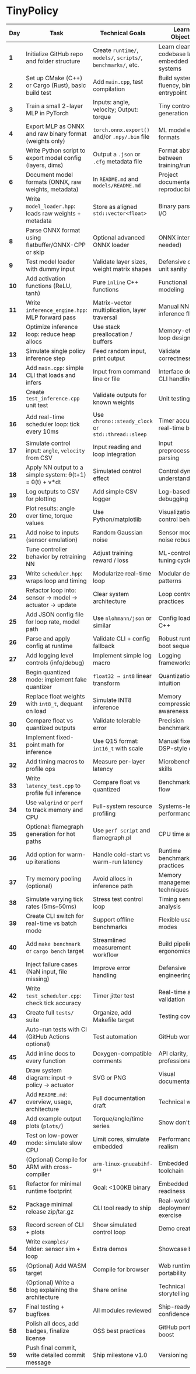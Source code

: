 # TinyPolicy

| Day    | Task                                                      | Technical Goals                                               | Learning Objectives                                 |
| ------ | --------------------------------------------------------- | ------------------------------------------------------------- | --------------------------------------------------- |
| **1**  | Initialize GitHub repo and folder structure               | Create `runtime/`, `models/`, `scripts/`, `benchmarks/`, etc. | Learn clean codebase layout for embedded ML systems |
| **2**  | Set up CMake (C++) or Cargo (Rust), basic build test      | Add `main.cpp`, test compilation                              | Build system fluency, binary entrypoint             |
| **3**  | Train a small 2-layer MLP in PyTorch                      | Inputs: angle, velocity; Output: torque                       | Tiny control policy generation                      |
| **4**  | Export MLP as ONNX and raw binary format (weights only)   | `torch.onnx.export()` and/or `.npy/.bin` file                 | ML model export formats                             |
| **5**  | Write Python script to export model config (layers, dims) | Output a `.json` or `.cfg` metadata file                      | Format abstraction between training/runtime         |
| **6**  | Document model formats (ONNX, raw weights, metadata)      | In `README.md` and `models/README.md`                         | Project documentation, reproducibility              |
| **7**  | Write `model_loader.hpp`: loads raw weights + metadata    | Store as aligned `std::vector<float>`                         | Binary parsing, file I/O                            |
| **8**  | Parse ONNX format using flatbuffer/ONNX-CPP or skip       | Optional advanced ONNX loader                                 | ONNX internals (if needed)                          |
| **9**  | Test model loader with dummy input                        | Validate layer sizes, weight matrix shapes                    | Defensive coding, unit sanity                       |
| **10** | Add activation functions (ReLU, tanh)                     | Pure `inline` C++ functions                                   | Functional modeling                                 |
| **11** | Write `inference_engine.hpp`: MLP forward pass            | Matrix-vector multiplication, layer traversal                 | Manual NN inference flow                            |
| **12** | Optimize inference loop: reduce heap allocs               | Use stack preallocation / buffers                             | Memory-efficient loop design                        |
| **13** | Simulate single policy inference step                     | Feed random input, print output                               | Validate correctness                                |
| **14** | Add `main.cpp`: simple CLI that loads and infers          | Input from command line or file                               | Interface design, CLI handling                      |
| **15** | Create `test_inference.cpp` unit test                     | Validate outputs for known weights                            | Unit testing basics                                 |
| **16** | Add real-time scheduler loop: tick every 10ms             | Use `chrono::steady_clock` or `std::thread::sleep`            | Timer accuracy, real-time behavior                  |
| **17** | Simulate control input: `angle`, `velocity` from CSV      | Input reading and loop integration                            | Input preprocessing, CSV parsing                    |
| **18** | Apply NN output to a simple system: θ(t+1) = θ(t) + v\*dt | Simulated control effect                                      | Control dynamics understanding                      |
| **19** | Log outputs to CSV for plotting                           | Add simple CSV logger                                         | Log-based debugging                                 |
| **20** | Plot results: angle over time, torque values              | Use Python/matplotlib                                         | Visualization for control behavior                  |
| **21** | Add noise to inputs (sensor emulation)                    | Random Gaussian noise                                         | Sensor modeling, noise robustness                   |
| **22** | Tune controller behavior by retraining NN                 | Adjust training reward / loss                                 | ML-controller tuning cycle                          |
| **23** | Write `scheduler.hpp`: wraps loop and timing              | Modularize real-time loop                                     | Modular design patterns                             |
| **24** | Refactor loop into: sensor → model → actuator → update    | Clear system architecture                                     | Loop control best practices                         |
| **25** | Add JSON config file for loop rate, model path            | Use `nlohmann/json` or similar                                | Config loading in C++                               |
| **26** | Parse and apply config at runtime                         | Validate CLI + config fallback                                | Robust runtime boot sequence                        |
| **27** | Add logging level controls (info/debug)                   | Implement simple log macro                                    | Logging frameworks                                  |
| **28** | Begin quantized mode: implement fake quantizer            | `float32 → int8` linear transform                             | Quantization intuition                              |
| **29** | Replace float weights with `int8_t`, dequant on load      | Simulate INT8 inference                                       | Memory compression awareness                        |
| **30** | Compare float vs quantized outputs                        | Validate tolerable error                                      | Precision benchmarking                              |
| **31** | Implement fixed-point math for inference                  | Use Q15 format: `int16_t` with scale                          | Manual fixed-point DSP-style ops                    |
| **32** | Add timing macros to profile ops                          | Measure per-layer latency                                     | Microbenchmarking skills                            |
| **33** | Write `latency_test.cpp` to profile full inference        | Compare float vs quantized                                    | Benchmark pipeline flow                             |
| **34** | Use `valgrind` or `perf` to track memory and CPU          | Full-system resource profiling                                | Systems-level performance                           |
| **35** | Optional: flamegraph generation for hot paths             | Use `perf script` and flamegraph.pl                           | CPU time analysis                                   |
| **36** | Add option for warm-up iterations                         | Handle cold-start vs warm-run latency                         | Runtime benchmarking practices                      |
| **37** | Try memory pooling (optional)                             | Avoid allocs in inference path                                | Memory management techniques                        |
| **38** | Simulate varying tick rates (5ms–50ms)                    | Stress test control loop                                      | Timing sensitivity analysis                         |
| **39** | Create CLI switch for real-time vs batch mode             | Support offline benchmarks                                    | Flexible usage modes                                |
| **40** | Add `make benchmark` or `cargo bench` target              | Streamlined measurement workflow                              | Build pipeline ergonomics                           |
| **41** | Inject failure cases (NaN input, file missing)            | Improve error handling                                        | Defensive engineering                               |
| **42** | Write `test_scheduler.cpp`: check tick accuracy           | Timer jitter test                                             | Real-time accuracy validation                       |
| **43** | Create full `tests/` suite                                | Organize, add Makefile target                                 | Testing coverage                                    |
| **44** | Auto-run tests with CI (GitHub Actions optional)          | Test automation                                               | GitHub workflows                                    |
| **45** | Add inline docs to every function                         | Doxygen-compatible comments                                   | API clarity, professional polish                    |
| **46** | Draw system diagram: input → policy → actuator            | SVG or PNG                                                    | Visual documentation                                |
| **47** | Add `README.md`: overview, usage, architecture            | Full documentation draft                                      | Technical writing                                   |
| **48** | Add example output plots (`plots/`)                       | Torque/angle/time series                                      | Show don't tell                                     |
| **49** | Test on low-power mode: simulate slow CPU                 | Limit cores, simulate embedded                                | Performance realism                                 |
| **50** | (Optional) Compile for ARM with cross-compiler            | `arm-linux-gnueabihf-g++`                                     | Embedded toolchain                                  |
| **51** | Refactor for minimal runtime footprint                    | Goal: <100KB binary                                           | Embedded readiness                                  |
| **52** | Package minimal release zip/tar.gz                        | CLI tool ready to ship                                        | Real-world deployment exercise                      |
| **53** | Record screen of CLI + plots                              | Show simulated control loop                                   | Demo creation                                       |
| **54** | Write `examples/` folder: sensor sim + loop               | Extra demos                                                   | Showcase behavior                                   |
| **55** | (Optional) Add WASM target                                | Compile for browser                                           | Web runtime portability                             |
| **56** | (Optional) Write a blog explaining the architecture       | Share online                                                  | Technical storytelling                              |
| **57** | Final testing + bugfixes                                  | All modules reviewed                                          | Ship-ready confidence                               |
| **58** | Polish all docs, add badges, finalize license             | OSS best practices                                            | GitHub portfolio boost                              |
| **59** | Push final commit, write detailed commit message          | Ship milestone v1.0                                           | Versioning                                          |
